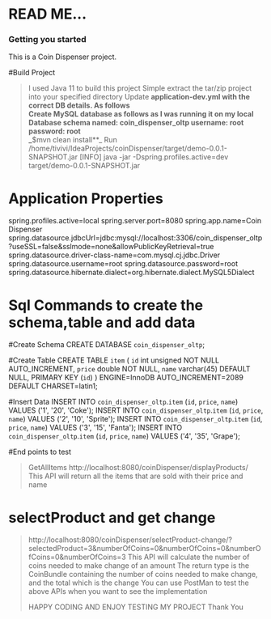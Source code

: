 # READ ME... #

### Getting you started ###

This is a Coin Dispenser project.

#Build Project
>I used Java 11 to build this project
> Simple extract the tar/zip project into your specified directory 
> Update **application-dev.yml with the correct DB details. As follows<br />
> Create MySQL database as follows as I was running it on my local Database
> schema named: coin_dispenser_oltp
> username: root
> password: root
> <br/>
> _**$mvn clean install**_
Run
>/home/tivivi/IdeaProjects/coinDispenser/target/demo-0.0.1-SNAPSHOT.jar
 [INFO] 
> java -jar -Dspring.profiles.active=dev target/demo-0.0.1-SNAPSHOT.jar

# Application Properties
spring.profiles.active=local
spring.server.port=8080
spring.app.name=Coin Dispenser
spring.datasource.jdbcUrl=jdbc:mysql://localhost:3306/coin_dispenser_oltp?useSSL=false&sslmode=none&allowPublicKeyRetrieval=true
spring.datasource.driver-class-name=com.mysql.cj.jdbc.Driver
spring.datasource.username=root
spring.datasource.password=root
spring.datasource.hibernate.dialect=org.hibernate.dialect.MySQL5Dialect

# Sql Commands to create the schema,table and add data
#Create Schema
CREATE DATABASE `coin_dispenser_oltp`;

#Create Table
CREATE TABLE `item` (
  `id` int unsigned NOT NULL AUTO_INCREMENT,
  `price` double NOT NULL,
  `name` varchar(45) DEFAULT NULL,
  PRIMARY KEY (`id`)
) ENGINE=InnoDB AUTO_INCREMENT=2089 DEFAULT CHARSET=latin1;

#Insert Data
INSERT INTO `coin_dispenser_oltp`.`item` (`id`, `price`, `name`) VALUES ('1', '20', 'Coke');
INSERT INTO `coin_dispenser_oltp`.`item` (`id`, `price`, `name`) VALUES ('2', '10', 'Sprite');
INSERT INTO `coin_dispenser_oltp`.`item` (`id`, `price`, `name`) VALUES ('3', '15', 'Fanta');
INSERT INTO `coin_dispenser_oltp`.`item` (`id`, `price`, `name`) VALUES ('4', '35', 'Grape');

#End points to test
>GetAllItems
>http://localhost:8080/coinDispenser/displayProducts/
> This API will return all the items that are sold with their price and name
# selectProduct and get change
>http://localhost:8080/coinDispenser/selectProduct-change/?selectedProduct=3&numberOfCoins=0&numberOfCoins=0&numberOfCoins=0&numberOfCoins=3
>This API will calculate the number of coins needed to make change of an amount 
>The return type is the CoinBundle containing the number of coins needed to make change, and the total which is the change
>You can use PostMan to test the above APIs when you want to see the implementation
>
>HAPPY CODING AND ENJOY TESTING MY PROJECT
>Thank You